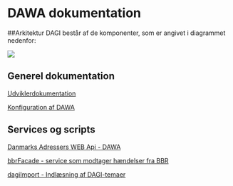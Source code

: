 # DAWA dokumentation
##Arkitektur
DAGI består af de komponenter, som er angivet i diagrammet nedenfor:

<img src="https://docs.google.com/drawings/d/1Jyb2i7-SiSueLnKIYl_ABe3oKrgISMQO3-XElKPAFg8/pub?w=535&amp;h=370">

## Generel dokumentation
[Udviklerdokumentation](Udviklerdokumentation.md)

[Konfiguration af DAWA](Konfiguration.md)
## Services og scripts
  [Danmarks Adressers WEB Api - DAWA](services/dawaApi.md)

  [bbrFacade - service som modtager hændelser fra BBR](services/bbrFacade.md)

  [dagiImport - Indlæsning af DAGI-temaer](services/dagiImport.md)
